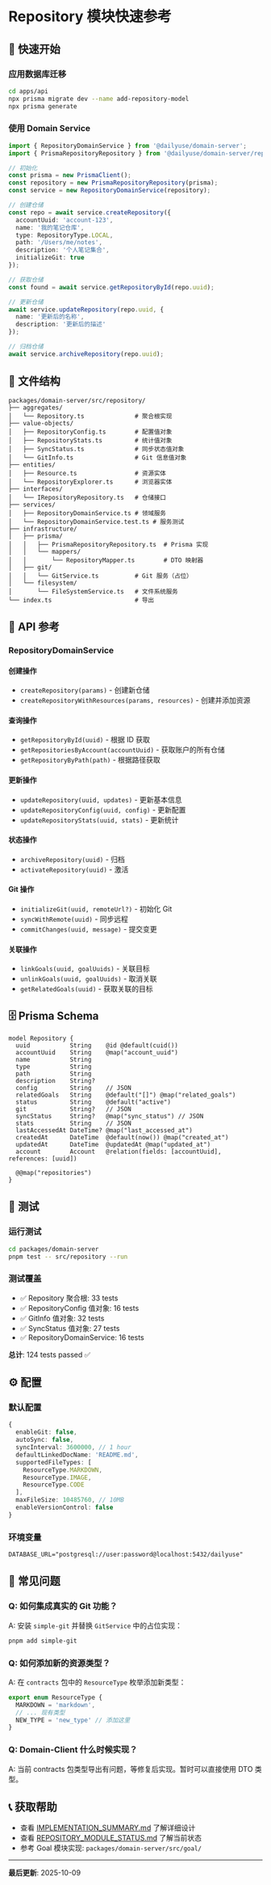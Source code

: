 # Repository 模块快速参考

## 🚀 快速开始

### 应用数据库迁移
```bash
cd apps/api
npx prisma migrate dev --name add-repository-model
npx prisma generate
```

### 使用 Domain Service
```typescript
import { RepositoryDomainService } from '@dailyuse/domain-server';
import { PrismaRepositoryRepository } from '@dailyuse/domain-server/repository/infrastructure';

// 初始化
const prisma = new PrismaClient();
const repository = new PrismaRepositoryRepository(prisma);
const service = new RepositoryDomainService(repository);

// 创建仓储
const repo = await service.createRepository({
  accountUuid: 'account-123',
  name: '我的笔记仓库',
  type: RepositoryType.LOCAL,
  path: '/Users/me/notes',
  description: '个人笔记集合',
  initializeGit: true
});

// 获取仓储
const found = await service.getRepositoryById(repo.uuid);

// 更新仓储
await service.updateRepository(repo.uuid, {
  name: '更新后的名称',
  description: '更新后的描述'
});

// 归档仓储
await service.archiveRepository(repo.uuid);
```

## 📁 文件结构

```
packages/domain-server/src/repository/
├── aggregates/
│   └── Repository.ts              # 聚合根实现
├── value-objects/
│   ├── RepositoryConfig.ts        # 配置值对象
│   ├── RepositoryStats.ts         # 统计值对象  
│   ├── SyncStatus.ts              # 同步状态值对象
│   └── GitInfo.ts                 # Git 信息值对象
├── entities/
│   ├── Resource.ts                # 资源实体
│   └── RepositoryExplorer.ts      # 浏览器实体
├── interfaces/
│   └── IRepositoryRepository.ts   # 仓储接口
├── services/
│   ├── RepositoryDomainService.ts # 领域服务
│   └── RepositoryDomainService.test.ts # 服务测试
├── infrastructure/
│   ├── prisma/
│   │   ├── PrismaRepositoryRepository.ts  # Prisma 实现
│   │   └── mappers/
│   │       └── RepositoryMapper.ts        # DTO 映射器
│   ├── git/
│   │   └── GitService.ts          # Git 服务（占位）
│   └── filesystem/
│       └── FileSystemService.ts   # 文件系统服务
└── index.ts                       # 导出
```

## 🔧 API 参考

### RepositoryDomainService

#### 创建操作
- `createRepository(params)` - 创建新仓储
- `createRepositoryWithResources(params, resources)` - 创建并添加资源

#### 查询操作  
- `getRepositoryById(uuid)` - 根据 ID 获取
- `getRepositoriesByAccount(accountUuid)` - 获取账户的所有仓储
- `getRepositoryByPath(path)` - 根据路径获取

#### 更新操作
- `updateRepository(uuid, updates)` - 更新基本信息
- `updateRepositoryConfig(uuid, config)` - 更新配置
- `updateRepositoryStats(uuid, stats)` - 更新统计

#### 状态操作
- `archiveRepository(uuid)` - 归档
- `activateRepository(uuid)` - 激活

#### Git 操作
- `initializeGit(uuid, remoteUrl?)` - 初始化 Git
- `syncWithRemote(uuid)` - 同步远程
- `commitChanges(uuid, message)` - 提交变更

#### 关联操作
- `linkGoals(uuid, goalUuids)` - 关联目标
- `unlinkGoals(uuid, goalUuids)` - 取消关联
- `getRelatedGoals(uuid)` - 获取关联的目标

## 🗄️ Prisma Schema

```prisma
model Repository {
  uuid           String    @id @default(cuid())
  accountUuid    String    @map("account_uuid")
  name           String
  type           String
  path           String
  description    String?
  config         String    // JSON
  relatedGoals   String    @default("[]") @map("related_goals")
  status         String    @default("active")
  git            String?   // JSON
  syncStatus     String?   @map("sync_status") // JSON
  stats          String    // JSON
  lastAccessedAt DateTime? @map("last_accessed_at")
  createdAt      DateTime  @default(now()) @map("created_at")
  updatedAt      DateTime  @updatedAt @map("updated_at")
  account        Account   @relation(fields: [accountUuid], references: [uuid])
  
  @@map("repositories")
}
```

## 🧪 测试

### 运行测试
```bash
cd packages/domain-server
pnpm test -- src/repository --run
```

### 测试覆盖
- ✅ Repository 聚合根: 33 tests
- ✅ RepositoryConfig 值对象: 16 tests
- ✅ GitInfo 值对象: 32 tests
- ✅ SyncStatus 值对象: 27 tests
- ✅ RepositoryDomainService: 16 tests

**总计**: 124 tests passed ✅

## ⚙️ 配置

### 默认配置
```typescript
{
  enableGit: false,
  autoSync: false,
  syncInterval: 3600000, // 1 hour
  defaultLinkedDocName: 'README.md',
  supportedFileTypes: [
    ResourceType.MARKDOWN,
    ResourceType.IMAGE,
    ResourceType.CODE
  ],
  maxFileSize: 10485760, // 10MB
  enableVersionControl: false
}
```

### 环境变量
```env
DATABASE_URL="postgresql://user:password@localhost:5432/dailyuse"
```

## 🐛 常见问题

### Q: 如何集成真实的 Git 功能？
A: 安装 `simple-git` 并替换 `GitService` 中的占位实现：
```bash
pnpm add simple-git
```

### Q: 如何添加新的资源类型？
A: 在 `contracts` 包中的 `ResourceType` 枚举添加新类型：
```typescript
export enum ResourceType {
  MARKDOWN = 'markdown',
  // ... 现有类型
  NEW_TYPE = 'new_type' // 添加这里
}
```

### Q: Domain-Client 什么时候实现？
A: 当前 contracts 包类型导出有问题，等修复后实现。暂时可以直接使用 DTO 类型。

## 📞 获取帮助

- 查看 [IMPLEMENTATION_SUMMARY.md](./IMPLEMENTATION_SUMMARY.md) 了解详细设计
- 查看 [REPOSITORY_MODULE_STATUS.md](./REPOSITORY_MODULE_STATUS.md) 了解当前状态
- 参考 Goal 模块实现: `packages/domain-server/src/goal/`

---

**最后更新**: 2025-10-09
